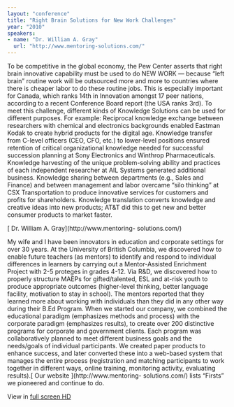 ```yaml
---
layout: "conference"
title: "Right Brain Solutions for New Work Challenges"
year: "2010"
speakers:
- name: "Dr. William A. Gray"
  url: "http://www.mentoring-solutions.com/"
---
```



To be competitive in the global economy, the Pew Center asserts that right
brain innovative capability must be used to do NEW WORK — because “left brain”
routine work will be outsourced more and more to countries where there is
cheaper labor to do these routine jobs. This is especially important for
Canada, which ranks 14th in Innovation amongst 17 peer nations, according to a
recent Conference Board report (the USA ranks 3rd). To meet this challenge,
different kinds of Knowledge Solutions can be used for different purposes. For
example: Reciprocal knowledge exchange between researchers with chemical and
electronics backgrounds enabled Eastman Kodak to create hybrid products for
the digital age. Knowledge transfer from C-level officers (CEO, CFO, etc.) to
lower-level positions ensured retention of critical organizational knowledge
needed for successful succession planning at Sony Electronics and Winthrop
Pharmaceuticals. Knowledge harvesting of the unique problem-solving ability
and practices of each independent researcher at AIL Systems generated
additional business. Knowledge sharing between departments (e.g., Sales and
Finance) and between management and labor overcame “silo thinking” at CSX
Transportation to produce innovative services for customers and profits for
shareholders. Knowledge translation converts knowledge and creative ideas into
new products; AT&T did this to get new and better consumer products to market
faster.

[ Dr. William A.
Gray](http://www.mentoring-
solutions.com/)

My wife and I have been innovators in education and corporate settings for
over 30 years. At the University of British Columbia, we discovered how to
enable future teachers (as mentors) to identify and respond to individual
differences in learners by carrying out a Mentor-Assisted Enrichment Project
with 2-5 proteges in grades 4-12. Via R&D, we discovered how to properly
structure MAEPs for gifted/talented, ESL and at-risk youth to produce
appropriate outcomes (higher-level thinking, better language facility,
motivation to stay in school). The mentors reported that they learned more
about working with individuals than they did in any other way during their
B.Ed Program. When we started our company, we combined the educational
paradigm (emphasizes methods and process) with the corporate paradigm
(emphasizes results), to create over 200 distinctive programs for corporate
and government clients. Each program was collaboratively planned to meet
different business goals and the needs/goals of individual participants. We
created paper products to enhance success, and later converted these into a
web-based system that manages the entire process (registration and matching
participants to work together in different ways, online training, monitoring
activity, evaluating results).[ Our website
](http://www.mentoring-
solutions.com/) lists “Firsts” we pioneered and continue to do.


View in [ full screen HD
](https://www.youtube.com/embed/H7a0adr8x04?rel=0&hd=1)


[//]: # (Retrieved from https://web.archive.org/web/20210416135337/https://www.ideawave.ca/the-conference/right-brain-solutions-for-new-work-challenges)